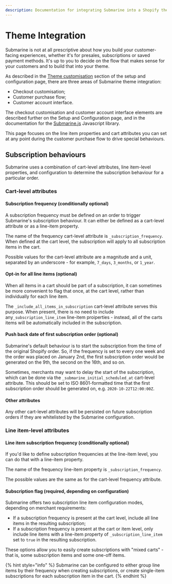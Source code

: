 ```yaml
---
description: Documentation for integrating Submarine into a Shopify theme.
---
```


# Theme Integration

Submarine is not at all prescriptive about how you build your customer-facing experiences, whether it's for presales, subscriptions or saved payment methods. It's up to you to decide on the flow that makes sense for your customers and to build that into your theme.

As described in the [Theme customisation](https://docs.getsubmarine.com/build/setup-and-configuration#theme-customisation) section of the setup and configuration page, there are three areas of Submarine theme integration:

* Checkout customisation;
* Customer purchase flow;
* Customer account interface.

The checkout customisation and customer account interface elements are described further on the Setup and Configuration page, and in the documentation for the [Submarine.js](https://github.com/discolabs/submarine-js) Javascript library.

This page focuses on the line item properties and cart attributes you can set at any point during the customer purchase flow to drive special behaviours.

## Subscription behaviours

Submarine uses a combination of cart-level attributes, line item-level properties, and configuration to determine the subscription behaviour for a particular order.

### Cart-level attributes

#### Subscription frequency \(conditionally optional\)

A subscription frequency must be defined on an order to trigger Submarine's subscription behaviour. It can either be defined as a cart-level attribute or as a line-item property. 

The name of the frequency cart-level attribute is `_subscription_frequency`. When defined at the cart level, the subscription will apply to all subscription items in the cart.

Possible values for the cart-level attribute are a magnitude and a unit, separated by an underscore - for example, `7_days`, `3_months`, or `1_year`.

#### Opt-in for all line items \(optional\)

When all items in a cart should be part of a subscription, it can sometimes be more convenient to flag that once, at the cart level, rather than individually for each line item.

The `_include_all_items_in_subscription` cart-level attribute serves this purpose. When present, there is no need to include any`_subscription_line_item` line-item proiperties - instead, all of the carts items will be automatically included in the subscription.

#### Push back date of first subscription order \(optional\)

Submarine's default behaviour is to start the subscription from the time of the original Shopify order. So, if the frequency is set to every one week and the order was placed on January 2nd, the first subscription order would be generated on the 9th, the second on the 16th, and so on.

Sometimes, merchants may want to delay the start of the subscription, which can be done via the `_submarine_initial_scheduled_at` cart-level attribute. This should be set to ISO 8601-formatted time that the first subscription order should be generated on, e.g. `2020-10-22T12:00:00Z`.

#### Other attributes

Any other cart-level attributes will be persisted on future subscription orders if they are whitelisted by the Submarine configuration.

### Line item-level attributes

#### Line item subscription frequency \(conditionally optional\)

If you'd like to define subscription frequencies at the line-item level, you can do that with a line-item property.

The name of the frequency line-item property is `_subscription_frequency`.

The possible values are the same as for the cart-level frequency attribute.

#### Subscription flag \(required, depending on configuration\)

Submarine offers two subscription line item configuration modes, depending on merchant requirements:

* If a subscription frequency is present at the cart level, include all line items in the resulting subscription;
* If a subscription frequency is present at the cart or item level, only include line items with a line-item property of `_subscription_line_item` set to `true` in the resulting subscription.

These options allow you to easily create subscriptions with "mixed carts" - that is, some subscription items and some one-off items.

{% hint style="info" %}
Submarine can be configured to either group line items by their frequency when creating subscriptions, or create single-item subscriptions for each subscription item in the cart.
{% endhint %}



